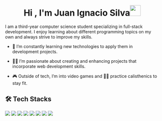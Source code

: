 <h1 align="center"><b>Hi , I'm Juan Ignacio Silva</b><img src="https://media.giphy.com/media/hvRJCLFzcasrR4ia7z/giphy.gif" width="35"></h1>

I am a third-year computer science student specializing in full-stack development. I enjoy learning about different programming topics on my own and always strive to improve my skills.

- 🌱 I’m constantly learning new technologies to apply them in development projects.

- 👨‍💻 I’m passionate about creating and enhancing projects that incorporate web development skills.

- 🎮 Outside of tech, I’m into video games and 🏋️‍♂️ practice calisthenics to stay fit.

## 🛠️ Tech Stacks
<span> 
  <img src="https://img.shields.io/badge/HTML5-E34F26?style=for-the-badge&logo=html5&logoColor=white">
  <img src="https://img.shields.io/badge/CSS3-1572B6?style=for-the-badge&logo=css3&logoColor=white">
  <img src="https://img.shields.io/badge/JavaScript-F7DF1E?style=for-the-badge&logo=javascript&logoColor=black">
  <img src="https://img.shields.io/badge/Java-007396?style=for-the-badge&logo=java&logoColor=white">
  <img src="https://img.shields.io/badge/Git-F05032?style=for-the-badge&logo=git&logoColor=white">
  <img src="https://img.shields.io/badge/MySQL-00000F?style=for-the-badge&logo=mysql&logoColor=white">
  <img src="https://img.shields.io/badge/astro-%232C2052.svg?style=for-the-badge&logo=astro&logoColor=white">
  <img src="https://img.shields.io/badge/linux-ED8B00?style=for-the-badge&logo=linux&logoColor=white">
</span>
